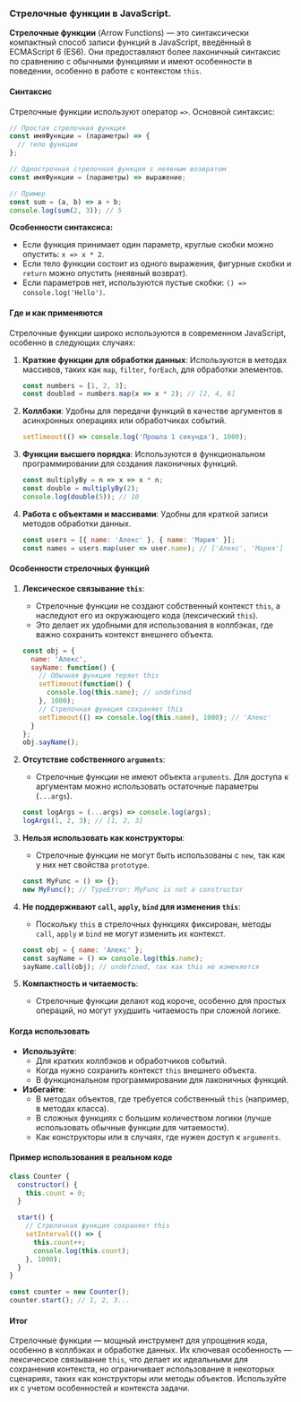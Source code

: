 ### Стрелочные функции в JavaScript.

**Стрелочные функции** (Arrow Functions) — это синтаксически компактный способ записи функций в JavaScript, введённый 
в ECMAScript 6 (ES6). Они предоставляют более лаконичный синтаксис по сравнению с обычными функциями и имеют 
особенности в поведении, особенно в работе с контекстом `this`.

#### Синтаксис
Стрелочные функции используют оператор `=>`. Основной синтаксис:

```javascript
// Простая стрелочная функция
const имяФункции = (параметры) => {
  // тело функции
};

// Однострочная стрелочная функция с неявным возвратом
const имяФункции = (параметры) => выражение;

// Пример
const sum = (a, b) => a + b;
console.log(sum(2, 3)); // 5
```

**Особенности синтаксиса:**
- Если функция принимает один параметр, круглые скобки можно опустить: `x => x * 2`.
- Если тело функции состоит из одного выражения, фигурные скобки и `return` можно опустить (неявный возврат).
- Если параметров нет, используются пустые скобки: `() => console.log('Hello')`.

#### Где и как применяются
Стрелочные функции широко используются в современном JavaScript, особенно в следующих случаях:

1. **Краткие функции для обработки данных**:
   Используются в методах массивов, таких как `map`, `filter`, `forEach`, для обработки элементов.
   ```javascript
   const numbers = [1, 2, 3];
   const doubled = numbers.map(x => x * 2); // [2, 4, 6]
   ```

2. **Коллбэки**:
   Удобны для передачи функций в качестве аргументов в асинхронных операциях или обработчиках событий.
   ```javascript
   setTimeout(() => console.log('Прошла 1 секунда'), 1000);
   ```

3. **Функции высшего порядка**:
   Используются в функциональном программировании для создания лаконичных функций.
   ```javascript
   const multiplyBy = n => x => x * n;
   const double = multiplyBy(2);
   console.log(double(5)); // 10
   ```

4. **Работа с объектами и массивами**:
   Удобны для краткой записи методов обработки данных.
   ```javascript
   const users = [{ name: 'Алекс' }, { name: 'Мария' }];
   const names = users.map(user => user.name); // ['Алекс', 'Мария']
   ```

#### Особенности стрелочных функций
1. **Лексическое связывание `this`**:
   - Стрелочные функции не создают собственный контекст `this`, а наследуют его из окружающего кода (лексический `this`).
   - Это делает их удобными для использования в коллбэках, где важно сохранить контекст внешнего объекта.
   ```javascript
   const obj = {
     name: 'Алекс',
     sayName: function() {
       // Обычная функция теряет this
       setTimeout(function() {
         console.log(this.name); // undefined
       }, 1000);
       // Стрелочная функция сохраняет this
       setTimeout(() => console.log(this.name), 1000); // 'Алекс'
     }
   };
   obj.sayName();
   ```

2. **Отсутствие собственного `arguments`**:
   - Стрелочные функции не имеют объекта `arguments`. Для доступа к аргументам можно использовать остаточные параметры (`...args`).
   ```javascript
   const logArgs = (...args) => console.log(args);
   logArgs(1, 2, 3); // [1, 2, 3]
   ```

3. **Нельзя использовать как конструкторы**:
   - Стрелочные функции не могут быть использованы с `new`, так как у них нет свойства `prototype`.
   ```javascript
   const MyFunc = () => {};
   new MyFunc(); // TypeError: MyFunc is not a constructor
   ```

4. **Не поддерживают `call`, `apply`, `bind` для изменения `this`**:
   - Поскольку `this` в стрелочных функциях фиксирован, методы `call`, `apply` и `bind` не могут изменить их контекст.
   ```javascript
   const obj = { name: 'Алекс' };
   const sayName = () => console.log(this.name);
   sayName.call(obj); // undefined, так как this не изменяется
   ```

5. **Компактность и читаемость**:
   - Стрелочные функции делают код короче, особенно для простых операций, но могут ухудшить читаемость при сложной логике.

#### Когда использовать
- **Используйте**:
  - Для кратких коллбэков и обработчиков событий.
  - Когда нужно сохранить контекст `this` внешнего объекта.
  - В функциональном программировании для лаконичных функций.
- **Избегайте**:
  - В методах объектов, где требуется собственный `this` (например, в методах класса).
  - В сложных функциях с большим количеством логики (лучше использовать обычные функции для читаемости).
  - Как конструкторы или в случаях, где нужен доступ к `arguments`.

#### Пример использования в реальном коде
```javascript
class Counter {
  constructor() {
    this.count = 0;
  }

  start() {
    // Стрелочная функция сохраняет this
    setInterval(() => {
      this.count++;
      console.log(this.count);
    }, 1000);
  }
}

const counter = new Counter();
counter.start(); // 1, 2, 3...
```

#### Итог
Стрелочные функции — мощный инструмент для упрощения кода, особенно в коллбэках и обработке данных. Их ключевая 
особенность — лексическое связывание `this`, что делает их идеальными для сохранения контекста, но ограничивает 
использование в некоторых сценариях, таких как конструкторы или методы объектов. Используйте их с учетом особенностей 
и контекста задачи.